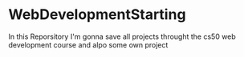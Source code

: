 # WebDevelopmentStarting
In this Reporsitory I'm gonna save all projects throught the cs50  web development course and alpo some own project
